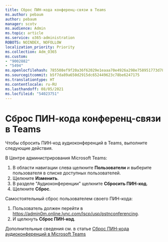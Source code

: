 ```yaml
---
title: Сброс ПИН-кода конференц-связи в Teams
ms.author: pebaum
author: pebaum
manager: scotv
ms.audience: Admin
ms.topic: article
ms.service: o365-administration
ROBOTS: NOINDEX, NOFOLLOW
localization_priority: Priority
ms.collection: Adm_O365
ms.custom:
- "9002882"
- "5494"
ms.openlocfilehash: 785508ef9f20a36f62029e1eaaa70e4926a298e758951773d78ceef76ba80ae7
ms.sourcegitcommit: b5f7da89a650d2915dc652449623c78be6247175
ms.translationtype: HT
ms.contentlocale: ru-RU
ms.lasthandoff: 08/05/2021
ms.locfileid: "54023751"
---
```

# <a name="reset-conferencing-pin-in-teams"></a>Сброс ПИН-кода конференц-связи в Teams

Чтобы сбросить ПИН-код аудиоконференций в Teams, выполните следующие действия.  

В Центре администрирования Microsoft Teams:

1. В области навигации слева щелкните **Пользователи** и выберите пользователя в списке доступных пользователей.
2. Щелкните **Изменить**.
3. В разделе "Аудиоконференции" щелкните **Сбросить ПИН-код**.
4. Щелкните **Сброс**.

Самостоятельный сброс пользователем своего ПИН-кода:
1. Пользователь должен перейти в https://admin0m.online.lync.com/lscp/usp/pstnconferencing.
2. И щелкнуть **Сброс ПИН-код**.

Дополнительные сведения см. в статье [Сброс ПИН-кода аудиоконференций в Microsoft Teams](https://docs.microsoft.com/microsoftteams/reset-the-audio-conferencing-pin-in-teams)

